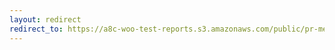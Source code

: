 ```yaml
---
layout: redirect
redirect_to: https://a8c-woo-test-reports.s3.amazonaws.com/public/pr-merge/40522/e2e/index.html
---
```

